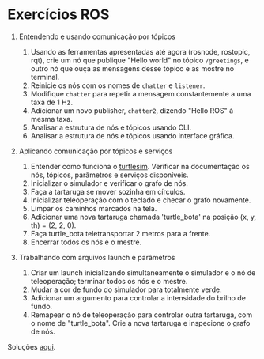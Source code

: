 # Exercícios ROS

1. Entendendo e usando comunicação por tópicos
    1. Usando as ferramentas apresentadas até agora (rosnode, rostopic, rqt), crie um nó que publique "Hello world" no tópico `/greetings`, e outro nó que ouça as mensagens desse tópico e as mostre no terminal.
    2. Reinicie os nós com os nomes de `chatter` e `listener`.
    3. Modifique `chatter` para repetir a mensagem constantemente a uma taxa de 1 Hz.
    4. Adicionar um novo publisher, `chatter2`, dizendo "Hello ROS" à mesma taxa.
    5. Analisar a estrutura de nós e tópicos usando CLI.
    6. Analisar a estrutura de nós e tópicos usando interface gráfica.

2. Aplicando comunicação por tópicos e serviços
    1. Entender como funciona o [turtlesim](http://wiki.ros.org/turtlesim). Verificar na documentação os nós, tópicos, parâmetros e serviços disponíveis.
    2. Inicializar o simulador e verificar o grafo de nós.
    3. Faça a tartaruga se mover sozinha em círculos.
    4. Inicializar teleoperação com o teclado e checar o grafo novamente.
    5. Limpar os caminhos marcados na tela.
    6. Adicionar uma nova tartaruga chamada 'turtle_bota' na posição (x, y, th) = (2, 2, 0).
    7. Faça turtle_bota teletransportar 2 metros para a frente.
    8. Encerrar todos os nós e o mestre.

3. Trabalhando com arquivos launch e parâmetros
    1. Criar um launch inicializando simultaneamente o simulador e o nó de teleoperação; terminar todos os nós e o mestre.
    2. Mudar a cor de fundo do simulador para totalmente verde.
    3. Adicionar um argumento para controlar a intensidade do brilho de fundo.
    4. Remapear o nó de teleoperação para controlar outra tartaruga, com o nome de "turtle_bota". Crie a nova tartaruga e inspecione o grafo de nós.


Soluções [aqui](solucoes.md).